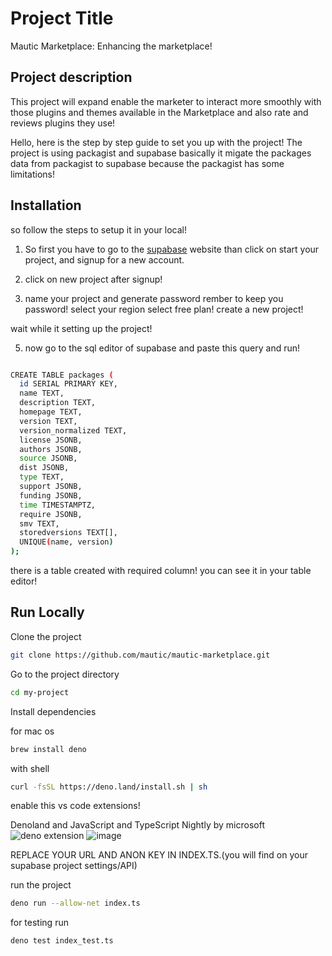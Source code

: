 
# Project Title

Mautic Marketplace: Enhancing the marketplace!


## Project description

This project will expand enable the marketer to interact more smoothly with those plugins and themes available in the Marketplace and also rate and reviews plugins they use!

Hello, here is the step by step guide to set you up with the project!
The project is using packagist and supabase basically it migate the packages data from packagist to supabase because the packagist has some limitations!


## Installation

so follow the steps to setup it in your local!

1. So first you have to go to the [supabase](https://supabase.com/) website than click on start your project, and signup for a new account.

2. click on new project after signup!

3. name your project and generate password rember to keep you password! select your region select free plan! create a new project!

wait while it setting up the project!

5. now go to the sql editor of supabase and paste this query and run!

  ```bash

  CREATE TABLE packages (
    id SERIAL PRIMARY KEY,
    name TEXT,
    description TEXT,
    homepage TEXT,
    version TEXT,
    version_normalized TEXT,
    license JSONB,
    authors JSONB,
    source JSONB,
    dist JSONB,
    type TEXT,
    support JSONB,
    funding JSONB,
    time TIMESTAMPTZ,
    require JSONB,
    smv TEXT,
    storedversions TEXT[],
    UNIQUE(name, version)
);

```

   there is a table created with required column! you can see it in your table editor!


## Run Locally

Clone the project
    
```bash
git clone https://github.com/mautic/mautic-marketplace.git
```

Go to the project directory

```bash
cd my-project
```

Install dependencies

for mac os
```bash
brew install deno
```
with shell
```bash
curl -fsSL https://deno.land/install.sh | sh
```
enable this vs code extensions!

Denoland and JavaScript and TypeScript Nightly by microsoft
![deno extension](https://github.com/user-attachments/assets/3fed8c9b-813d-42db-b488-0f38b905af5c)
![image](https://github.com/user-attachments/assets/721c1afc-fda0-49e9-b249-90e199bcfcc3)



REPLACE YOUR URL AND ANON KEY IN INDEX.TS.(you will find on your supabase project settings/API)

run the project

```bash
deno run --allow-net index.ts
```
for testing run 
```bash
deno test index_test.ts
```
